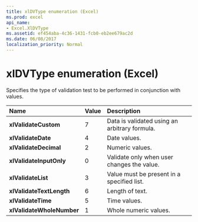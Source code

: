 ```yaml
---
title: xlDVType enumeration (Excel)
ms.prod: excel
api_name:
- Excel.XlDVType
ms.assetid: ef454aba-4c36-1431-fcb0-eb2ee679ac2d
ms.date: 06/08/2017
localization_priority: Normal
---
```



# xlDVType enumeration (Excel)

Specifies the type of validation test to be performed in conjunction with values.



|Name|Value|Description|
|:-----|:-----|:-----|
| **xlValidateCustom**|7|Data is validated using an arbitrary formula.|
| **xlValidateDate**|4|Date values.|
| **xlValidateDecimal**|2|Numeric values.|
| **xlValidateInputOnly**|0|Validate only when user changes the value.|
| **xlValidateList**|3|Value must be present in a specified list.|
| **xlValidateTextLength**|6|Length of text.|
| **xlValidateTime**|5|Time values.|
| **xlValidateWholeNumber**|1|Whole numeric values.|

